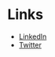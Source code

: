 # Links
- [LinkedIn](https://www.linkedin.com/in/leiran/)
- [Twitter](https://twitter.com/brandonleiran)
